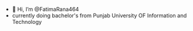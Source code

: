 - 👋 Hi, I’m @FatimaRana464
- currently doing bachelor's from Punjab University OF Information and Technology


<!---
FatimaRana464/FatimaRana464 is a ✨ special ✨ repository because its `README.md` (this file) appears on your GitHub profile.
You can click the Preview link to take a look at your changes.
--->
